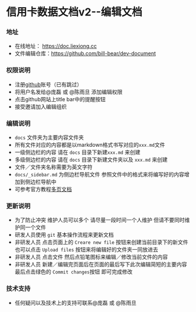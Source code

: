 # 信用卡数据文档v2--编辑文档

### 地址
  - 在线地址： https://doc.liexiong.cc
  - 文件编辑仓库：https://github.com/bill-bear/dev-document

### 权限说明
  - 注册[github](github.com)账号（已有跳过）
  - 将用户名发给@庞磊 或 @陈雨旦 添加编辑权限
  - 点击github网站上title bar中的提醒按钮
  - 接受邀请加入编辑组织

### 编辑说明
  - `docs` 文件夹为主要内容文件夹
  - 所有文件对应的内容都是以markdown格式书写对应的`xxx.md`文件
  - 一级侧边栏的内容 请在 `docs` 目录下新建`xxx.md` 来创建
  - 多级侧边栏的内容 请在 `docs` 目录下新建文件夹以及 `xxx.md` 来创建
  - 文件／文件夹名称需要为英文字符
  - `docs/_sidebar.md` 为侧边栏导航文件 参照文件中的格式来将编写好的内容增加到侧边栏导航中
  - 可参考官方教程[多页文档](https://docsify.js.org/#/zh-cn/more-pages)

### 更新说明
  - 为了防止冲突 维护人员可以多个 请尽量一段时间一个人维护 但请不要同时维护同一个文件
  - 研发人员使用 `git` 基本操作流程来更新文档
  - 非研发人员 点击页面上的 `Creare new file` 按钮来创建当前目录下的新文件 也可以点击 `Upload files` 按钮来将编辑好的文件夹一同放进去
  - 非研发人员 点击文件 然后点铅笔图标来编辑／修改当前文件的内容
  - 非研发人员 新建／编辑完页面后在页面的最后写下此次编辑简短的主要内容 最后点击绿色的 `Commit changes`按钮 即可完成修改

### 技术支持
  - 任何疑问以及技术上的支持可联系@庞磊 或 @陈雨旦
